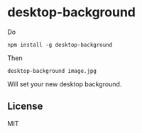 # desktop-background

Do

```
npm install -g desktop-background
```

Then

```
desktop-background image.jpg
```

Will set your new desktop background.

## License

MIT